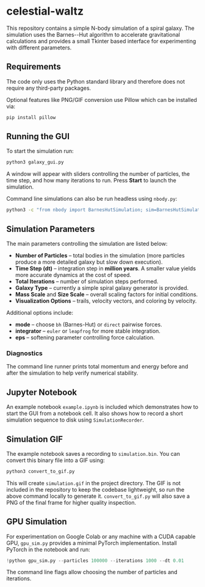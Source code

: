 # celestial-waltz

This repository contains a simple N-body simulation of a spiral galaxy. The
simulation uses the Barnes--Hut algorithm to accelerate gravitational
calculations and provides a small Tkinter based interface for experimenting
with different parameters.

## Requirements

The code only uses the Python standard library and therefore does not require
any third-party packages.

Optional features like PNG/GIF conversion use Pillow which can be installed via:

```bash
pip install pillow
```

## Running the GUI

To start the simulation run:

```bash
python3 galaxy_gui.py
```

A window will appear with sliders controlling the number of particles, the time
step, and how many iterations to run. Press **Start** to launch the simulation.

Command line simulations can also be run headless using `nbody.py`:

```bash
python3 -c "from nbody import BarnesHutSimulation; sim=BarnesHutSimulation(); sim.run(100)"
```

## Simulation Parameters

The main parameters controlling the simulation are listed below:

- **Number of Particles** – total bodies in the simulation (more particles
  produce a more detailed galaxy but slow down execution).
- **Time Step (dt)** – integration step in **million years**. A smaller value
  yields more accurate dynamics at the cost of speed.
- **Total Iterations** – number of simulation steps performed.
- **Galaxy Type** – currently a simple spiral galaxy generator is provided.
- **Mass Scale** and **Size Scale** – overall scaling factors for initial
  conditions.
- **Visualization Options** – trails, velocity vectors, and coloring by
  velocity.

Additional options include:

- **mode** – choose `bh` (Barnes-Hut) or `direct` pairwise forces.
- **integrator** – `euler` or `leapfrog` for more stable integration.
- **eps** – softening parameter controlling force calculation.

### Diagnostics

The command line runner prints total momentum and energy before and after the
simulation to help verify numerical stability.

## Jupyter Notebook

An example notebook `example.ipynb` is included which demonstrates how to start
the GUI from a notebook cell. It also shows how to record a short simulation
sequence to disk using `SimulationRecorder`.

## Simulation GIF

The example notebook saves a recording to `simulation.bin`. You can convert this
binary file into a GIF using:

```bash
python3 convert_to_gif.py
```

This will create `simulation.gif` in the project directory. The GIF is not
included in the repository to keep the codebase lightweight, so run the above
command locally to generate it.
`convert_to_gif.py` will also save a PNG of the final frame for higher quality
inspection.


## GPU Simulation

For experimentation on Google Colab or any machine with a CUDA capable GPU,
`gpu_sim.py` provides a minimal PyTorch implementation. Install PyTorch in the
notebook and run:

```python
!python gpu_sim.py --particles 100000 --iterations 1000 --dt 0.01
```

The command line flags allow choosing the number of particles and iterations.
